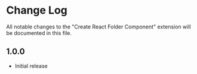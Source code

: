 # Change Log

All notable changes to the "Create React Folder Component" extension will be documented in this file.

## 1.0.0

- Initial release